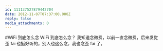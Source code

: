 ```yaml
---
id: 111137527879442704
date: 2012-11-07T07:37:00.000Z
reply: false
media_attachments: 0
---
```


#WiFi 到底怎么念 WiFi 到底怎么念？ 我知道念微费，以前一直念微费，后来发觉歪 fai 也挺好听的，别人也这么念，我也念歪 fai 了。 ​​​​

